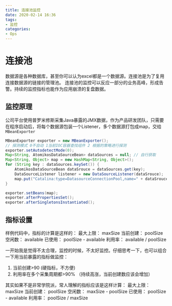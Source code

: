 ```yaml
---
title: 连接池监控
date: 2020-02-14 16:36
tags: 
- 监控
categories:
- Ops
---
```


# 连接池
数据源是各种数据库，甚至你可以认为excel都是一个数据源。连接池是为了复用连接数据源的链接的管理池。
连接池的监控可以反应一部分的业务高峰，形成告警。持续的监控指标也能作为应用崩溃的复盘数据。

## 监控原理
公司平台使用普罗米修斯采集Java暴露的JMX数据，作为产品研发团队，只需要在程序启动后，将每个数据源包装一个Listener，多个数据源打包成map，交给`MBeanExporter`

```Java
MBeanExporter exporter = new MBeanExporter();
// 探测模式 0不自动 1当前IOC容器查找组件 2 根据的策略进行探测
exporter.setAutodetectMode(0);
Map<String, AtomikosDataSourceBean> dataSources = null; // 自行获取
Map<String, Object> map = new HashMap<String, Object>();
for (String key : dataSources.keySet()) {
    AtomikosDataSourceBean dataSrouce = dataSources.get(key);
    DataSourceListener listener = new DataSourceListener(dataSrouce);
    map.put("Catalina:type=DatasourceConnectionPool,name=" + dataSrouce.getUniqueResourceName(), listener);
}

exporter.setBeans(map);
exporter.afterPropertiesSet();
exporter.afterSingletonsInstantiated();
```

## 指标设置
样例代码中，指标的计算是这样的：
最大上限： maxSize
当前创建： poolSize
空闲数： available
已使用： poolSize - available
利用率： available / poolSize

一开始我是觉得不太合理，监控的时候，不太好监控。仔细思考一下，也可以组合一下用当前暴露的指标做监控：
1. 当前创建>90 (硬指标，不方便)
2. 利用率在多个采集周期都>90% （持续高涨，当前创建数应该会增加）

其实如果不是非常学院派，常人理解的指标应该是这样计算：
最大上限： maxSize
当前创建： poolSize
空闲数： maxSize - poolSize
已使用： poolSize - available
利用率： poolSize / maxSize